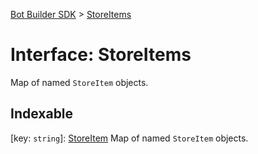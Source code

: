 [Bot Builder SDK](../README.md) > [StoreItems](../interfaces/botbuilder.storeitems.md)



# Interface: StoreItems


Map of named `StoreItem` objects.

## Indexable

\[key: `string`\]:&nbsp;[StoreItem](botbuilder.storeitem.md)
Map of named `StoreItem` objects.



